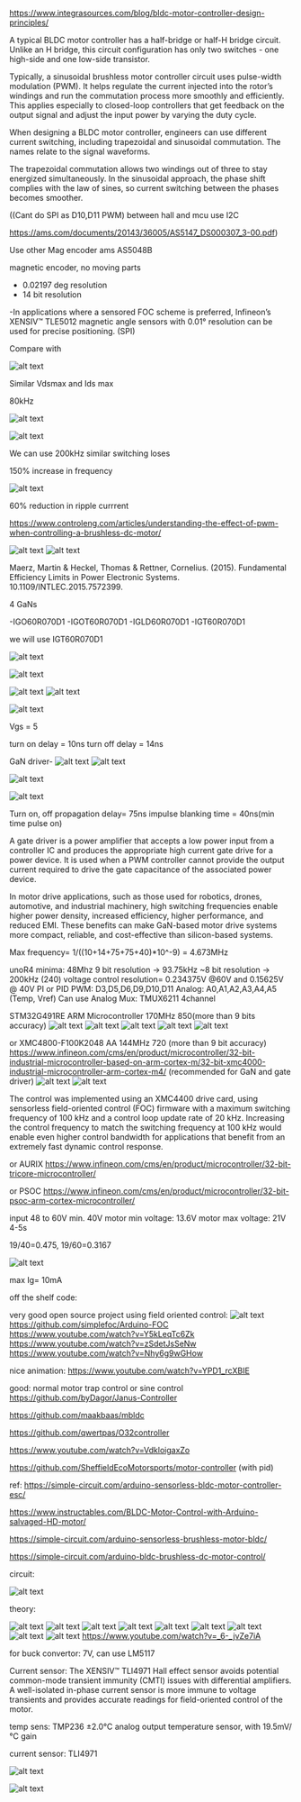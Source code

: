 https://www.integrasources.com/blog/bldc-motor-controller-design-principles/

A typical BLDC motor controller has a half-bridge or half-H bridge circuit. Unlike an H bridge, this circuit configuration has only two switches - one high-side and one low-side transistor.

Typically, a sinusoidal brushless motor controller circuit uses pulse-width modulation (PWM). It helps regulate the current injected into the rotor’s windings and run the commutation process more smoothly and efficiently. This applies especially to closed-loop controllers that get feedback on the output signal and adjust the input power by varying the duty cycle.

When designing a BLDC motor controller, engineers can use different current switching, including trapezoidal and sinusoidal commutation. The names relate to the signal waveforms. 

The trapezoidal commutation allows two windings out of three to stay energized simultaneously. In the sinusoidal approach, the phase shift complies with the law of sines, so current switching between the phases becomes smoother. 

((Cant do SPI as D10,D11 PWM) between hall and mcu use I2C

https://ams.com/documents/20143/36005/AS5147_DS000307_3-00.pdf)

Use other Mag encoder
ams AS5048B

magnetic encoder, no moving parts

- 0.02197 deg resolution
- 14 bit resolution

-In applications where a sensored FOC scheme is preferred, Infineon’s XENSIV™ TLE5012 magnetic angle sensors with 0.01° resolution can be used 
for precise positioning. (SPI)


Compare with 

![alt text](image-16.png)

Similar Vdsmax and Ids max

80kHz

![alt text](image-17.png)

![alt text](image-15.png)

We can use 200kHz similar switching loses

150% increase in frequency

![alt text](image-18.png)

60% reduction in ripple currrent

https://www.controleng.com/articles/understanding-the-effect-of-pwm-when-controlling-a-brushless-dc-motor/

![alt text](image-35.png)
![alt text](image-34.png)

Maerz, Martin & Heckel, Thomas & Rettner, Cornelius. (2015). Fundamental Efficiency Limits in Power Electronic Systems. 10.1109/INTLEC.2015.7572399. 

4 GaNs

-IGO60R070D1 
-IGOT60R070D1 
-IGLD60R070D1 
-IGT60R070D1 

we will use IGT60R070D1

![![alt text](image-1.png)](image.png)

![alt text](image-2.png)

![alt text](image-3.png)
![alt text](image-4.png)

![alt text](image-11.png)

Vgs = 5

turn on delay = 10ns
turn off delay = 14ns

GaN driver-
![alt text](image-13.png)
![alt text](image-12.png)

![alt text](image-33.png)

![alt text](image-37.png)

Turn on, off  propagation delay= 75ns
impulse blanking time = 40ns(min time pulse on)

A gate driver is a power amplifier that accepts a low power input from a controller IC and produces the appropriate high current gate drive for a power device. It is used when a PWM controller cannot provide the output current required to drive the gate capacitance of the associated power device.

In motor drive applications, such as those used for robotics, drones, automotive, and industrial machinery, high switching frequencies enable higher power density, increased efficiency, higher performance, and reduced EMI. These benefits can make GaN-based motor drive systems more compact, reliable, and cost-effective than silicon-based systems.

Max frequency= 1/((10+14+75+75+40)*10^-9) = 4.673MHz



unoR4 minima: 48Mhz
9 bit resolution -> 93.75kHz
~8 bit resolution -> 200kHz (240)
voltage control resolution= 0.234375V @60V and 0.15625V @ 40V
PI or PID
PWM: D3,D5,D6,D9,D10,D11
Analog: A0,A1,A2,A3,A4,A5 (Temp, Vref)
Can use Analog Mux: TMUX6211  4channel

STM32G491RE ARM Microcontroller 170MHz 850(more than 9 bits accuracy)
![alt text](image-5.png)
![alt text](image-6.png)
![alt text](image-7.png)
![alt text](image-8.png)
![alt text](image-9.png)

or XMC4800-F100K2048 AA 144MHz 720 (more than 9 bit accuracy)
https://www.infineon.com/cms/en/product/microcontroller/32-bit-industrial-microcontroller-based-on-arm-cortex-m/32-bit-xmc4000-industrial-microcontroller-arm-cortex-m4/
(recommended for GaN and gate driver)
![alt text](image-20.png)
![alt text](image-19.png)

The control was implemented using an XMC4400 drive card, using sensorless field-oriented control (FOC) firmware with a maximum switching frequency of 100 kHz and a control loop update rate of 
20 kHz. Increasing the control frequency to match the switching frequency at 100 kHz would enable even higher control bandwidth for applications that benefit from an extremely fast dynamic control response.

or AURIX 
https://www.infineon.com/cms/en/product/microcontroller/32-bit-tricore-microcontroller/

or PSOC
https://www.infineon.com/cms/en/product/microcontroller/32-bit-psoc-arm-cortex-microcontroller/

input 48 to 60V min. 40V
motor min voltage: 13.6V
motor max voltage: 21V
4-5s

19/40=0.475, 19/60=0.3167

![alt text](image-14.png)

max Ig= 10mA


off the shelf code:

very good open source project using field oriented control:
![alt text](image-22.png)
https://github.com/simplefoc/Arduino-FOC
https://www.youtube.com/watch?v=Y5kLeqTc6Zk
https://www.youtube.com/watch?v=zSdetJsSeNw
https://www.youtube.com/watch?v=Nhy6g9wGHow

nice animation:
https://www.youtube.com/watch?v=YPD1_rcXBIE
 
good: normal motor trap control or sine control
https://github.com/byDagor/Janus-Controller

https://github.com/maakbaas/mbldc

https://github.com/qwertpas/O32controller

https://www.youtube.com/watch?v=VdkloigaxZo

https://github.com/SheffieldEcoMotorsports/motor-controller (with pid)


ref:
https://simple-circuit.com/arduino-sensorless-bldc-motor-controller-esc/

https://www.instructables.com/BLDC-Motor-Control-with-Arduino-salvaged-HD-motor/

https://simple-circuit.com/arduino-sensorless-brushless-motor-bldc/

https://simple-circuit.com/arduino-bldc-brushless-dc-motor-control/

circuit:

![alt text](image-21.png)



theory:

![alt text](image-23.png)
![alt text](image-24.png)
![alt text](image-25.png)
![alt text](image-27.png)
![alt text](image-28.png)
![alt text](image-29.png)
![alt text](image-30.png)
![alt text](image-31.png)
![alt text](image-32.png)
https://www.youtube.com/watch?v=_6-_jvZe7iA

for buck convertor: 7V, can use LM5117

Current sensor:
The XENSIV™ TLI4971 Hall effect sensor avoids potential common-mode transient immunity (CMTI) issues with differential amplifiers. A well-isolated in-phase 
current sensor is more immune to voltage transients and provides accurate readings for field-oriented control of the motor. 

temp sens: TMP236 ±2.0°C analog output temperature sensor, with 19.5mV/°C gain

current sensor: TLI4971

![alt text](image-36.png)

![alt text](image-38.png)